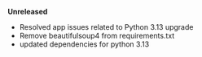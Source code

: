 **Unreleased**
* Resolved app issues related to Python 3.13 upgrade
* Remove beautifulsoup4 from requirements.txt
* updated dependencies for python 3.13
